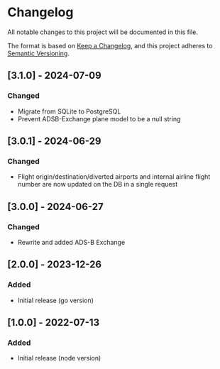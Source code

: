 # Changelog

All notable changes to this project will be documented in this file.

The format is based on [Keep a Changelog](https://keepachangelog.com/en/1.1.0/),
and this project adheres to [Semantic Versioning](https://semver.org/spec/v2.0.0.html).

## [3.1.0] - 2024-07-09

### Changed

-   Migrate from SQLite to PostgreSQL
-   Prevent ADSB-Exchange plane model to be a null string

## [3.0.1] - 2024-06-29

### Changed

-   Flight origin/destination/diverted airports and internal airline flight number are now updated on the DB in a single request

## [3.0.0] - 2024-06-27

### Changed

-   Rewrite and added ADS-B Exchange

## [2.0.0] - 2023-12-26

### Added

-   Initial release (go version)

## [1.0.0] - 2022-07-13

### Added

-   Initial release (node version)
